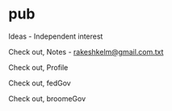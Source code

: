 # pub
Ideas - Independent interest

Check out,  Notes - rakeshkelm@gmail.com.txt

Check out, Profile

Check out, fedGov

Check out, broomeGov

